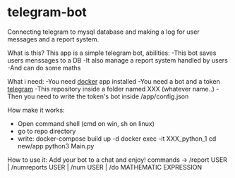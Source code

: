 # telegram-bot
Connecting telegram to mysql database and making a log for user messages and a report system.

What is this?
This app is a simple telegram bot, abilities:
-This bot saves users menssages to a DB
-It also manage a report system handled by users
-And can do some maths

What i need:
-You need [docker](https://docs.docker.com/desktop/) app installed
-You need a bot and a token [telegram](https://core.telegram.org/bots#3-how-do-i-create-a-bot)
-This repository inside a folder named XXX (whatever name..)
-Then you need to write the token's bot inside /app/config.json

How make it works:
- Open command shell (cmd on win, sh on linux)
- go to repo directory
- write:
  docker-compose build up -d
  docker exec -it XXX_python_1
  cd new/app
  python3 Main.py
  
How to use it:
  Add your bot to a chat and enjoy!
  commands -> /report USER | /numreports USER | /num USER | /do MATHEMATIC EXPRESSION

